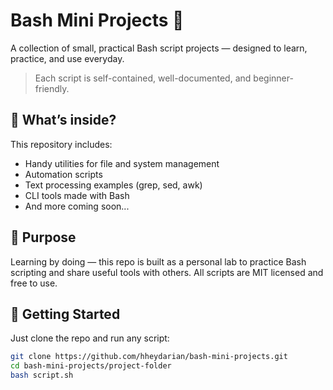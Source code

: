 # Bash Mini Projects 🐚

A collection of small, practical Bash script projects — designed to learn, practice, and use everyday.

> Each script is self-contained, well-documented, and beginner-friendly.

## 🧰 What’s inside?

This repository includes:
- Handy utilities for file and system management
- Automation scripts
- Text processing examples (grep, sed, awk)
- CLI tools made with Bash
- And more coming soon...

## 🎯 Purpose

Learning by doing — this repo is built as a personal lab to practice Bash scripting and share useful tools with others. All scripts are MIT licensed and free to use.

## 🧪 Getting Started

Just clone the repo and run any script:

```bash
git clone https://github.com/hheydarian/bash-mini-projects.git
cd bash-mini-projects/project-folder
bash script.sh
